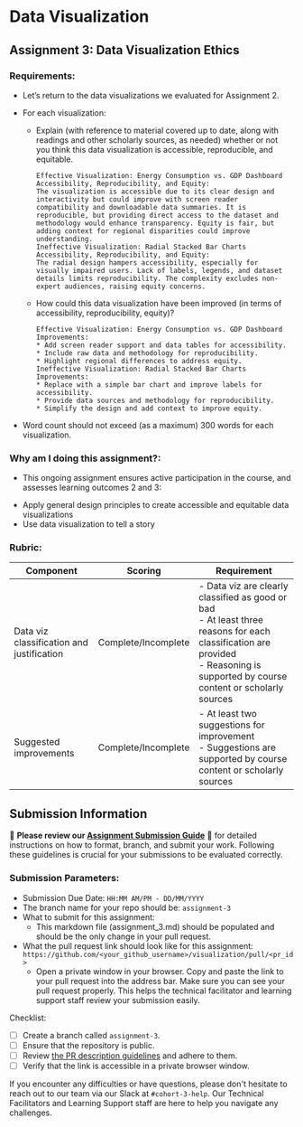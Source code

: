 # Data Visualization

## Assignment 3: Data Visualization Ethics

### Requirements:
- Let’s return to the data visualizations we evaluated for Assignment 2.  
- For each visualization: 
    - Explain (with reference to material covered up to date, along with readings and other scholarly sources, as needed) whether or not you think this data visualization is accessible, reproducible, and equitable. 
        ```
        Effective Visualization: Energy Consumption vs. GDP Dashboard
        Accessibility, Reproducibility, and Equity:
        The visualization is accessible due to its clear design and interactivity but could improve with screen reader compatibility and downloadable data summaries. It is reproducible, but providing direct access to the dataset and methodology would enhance transparency. Equity is fair, but adding context for regional disparities could improve understanding.
        Ineffective Visualization: Radial Stacked Bar Charts
        Accessibility, Reproducibility, and Equity:
        The radial design hampers accessibility, especially for visually impaired users. Lack of labels, legends, and dataset details limits reproducibility. The complexity excludes non-expert audiences, raising equity concerns.

        ```
    - How could this data visualization have been improved (in terms of accessibility, reproducibility, equity)?  
        ```
        Effective Visualization: Energy Consumption vs. GDP Dashboard
        Improvements:
        * Add screen reader support and data tables for accessibility.
        * Include raw data and methodology for reproducibility.
        * Highlight regional differences to address equity.
        Ineffective Visualization: Radial Stacked Bar Charts
        Improvements:
        * Replace with a simple bar chart and improve labels for accessibility.
        * Provide data sources and methodology for reproducibility.
        * Simplify the design and add context to improve equity.

        ```

- Word count should not exceed (as a maximum) 300 words for each visualization. 

### Why am I doing this assignment?:
- This ongoing assignment ensures active participation in the course, and assesses learning outcomes 2 and 3:  
* Apply general design principles to create accessible and equitable data visualizations
* Use data visualization to tell a story

### Rubric:
| Component               | Scoring   | Requirement                                                 |
|-------------------------|-----------|-------------------------------------------------------------|
| Data viz classification and justification | Complete/Incomplete | - Data viz are clearly classified as good or bad<br />- At least three reasons for each classification are provided<br />- Reasoning is supported by course content or scholarly sources |
| Suggested improvements  | Complete/Incomplete | - At least two suggestions for improvement<br />- Suggestions are supported by course content or scholarly sources |

## Submission Information

🚨 **Please review our [Assignment Submission Guide](https://github.com/UofT-DSI/onboarding/blob/main/onboarding_documents/submissions.md)** 🚨 for detailed instructions on how to format, branch, and submit your work. Following these guidelines is crucial for your submissions to be evaluated correctly.

### Submission Parameters:
* Submission Due Date: `HH:MM AM/PM - DD/MM/YYYY`
* The branch name for your repo should be: `assignment-3`
* What to submit for this assignment:
    * This markdown file (assignment_3.md) should be populated and should be the only change in your pull request.
* What the pull request link should look like for this assignment: `https://github.com/<your_github_username>/visualization/pull/<pr_id>`
    * Open a private window in your browser. Copy and paste the link to your pull request into the address bar. Make sure you can see your pull request properly. This helps the technical facilitator and learning support staff review your submission easily.

Checklist:
- [ ] Create a branch called `assignment-3`.
- [ ] Ensure that the repository is public.
- [ ] Review [the PR description guidelines](https://github.com/UofT-DSI/onboarding/blob/main/onboarding_documents/submissions.md#guidelines-for-pull-request-descriptions) and adhere to them.
- [ ] Verify that the link is accessible in a private browser window.

If you encounter any difficulties or have questions, please don't hesitate to reach out to our team via our Slack at `#cohort-3-help`. Our Technical Facilitators and Learning Support staff are here to help you navigate any challenges.
